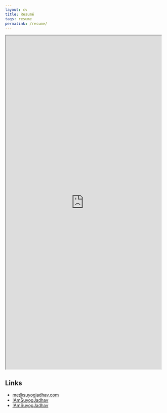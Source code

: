 ```yaml
---
layout: cv
title: Resumé
tags: resume
permalink: /resume/
---
```

<!-- # Suyog Jadhav

<div id="webaddress">
<a href="mailto:suyog.17je002775@ece.ism.ac.in">suyog.17je002775@ece.ism.ac.in</a>
|
<i class="fa fa-github"></i> <a href="http://github.com/iamsuyogjadhav">IAmSuyogJadhav</a>
|
<i class="fa fa-twitter"></i> <a href="http://twitter.com/iamsuyogjadhav">IAmSuyogJadhav</a>
</div>


## Experience

`2017-`
__Data Engineering Intern, Zendesk__ Work alongside the data science team on the machine learning driven Automatic Answers and Satisfaction Prediction products.

`2016`
__Web Developer, RMIT Melbourne__ Integrated xAPI into existing RMIT web tools, and worked on changing student’s relationship with their learning data.

`2016`
__Research Assistant, RMIT Melbourne__ Used Machine Learning and NLP libraries to predict language acquisition in second language learners.

__Tutor (Computer Science), Indigenous Tutorial Assistance Scheme__ Tutor students in algorithm design and analysis, database concepts, and software engineering fundamentals.

## Education

`2015-`
__Bachelor of Software Engineering, RMIT Melbourne__

***GPA 3.9:***  100 - Web Programming, 97 - Soft. Eng. Fundamentals, 93 - Data Comm, 89 - Discrete Math

`2011-13`
__Bachelor of Environments (Architecture), University of Melbourne__

`2007-10`
__Melbourne High School__ 95.80 / 100 ATAR

## University Leadership & Involvement

`2016-`
__President, Computer Science & IT Society__ Rebranded the club, completed its website and have set up new student engagement initiatives.

`2014-15`
__Lead Investment & IT Officer, Foresight Investment__ With over $50,000 AUM the group generated annualised returns of greater than 11% while the ASX200 went down.

`2016-`
__Founder & Vice President - RMIT Programming Club__ Setup club’s communication channels.branding, and website. Created leadership group and now run meetings biweekly

## Projects

### Insults

Uses Machine Learning to detect if online comments are insulting or derogatory. In the spirit of Google’s Perspective Project.

### aimacode/aima-(java|python)
Implemented the HITS (python and java) algorithm and CYK Parsing algorithm (java).

### sudkamp-langs-machines=(java|python)

Implementing computing theory algorithms from Sudkamp’s Languages and Machines textbook in Python and Java.

__* Please see my Github profile for other projects and pull-request contributions.__

## Awards

1​st​ Place ​in NASA’s SpaceApps Melbourne Hackathon ​APR 2016

2nd Place in Facebook Melbourne Hackathon 2017

Most Creative Team​ ​in Unihack 2016 AUG 2016


## Technical

* **Python**
* **Ruby**
* **Java**
* Git
* Web Applications & APIs
* Data Engineering
* Algorithm Design
* Scripting -->

<iframe width="100%" height="1080" 
src="https://docs.google.com/document/d/1mSG-1C_UeEcyrBacRP99CS78Tww_wNnWUAkID5_wQw0/edit?widget=false&rm=minimal"></iframe>

## Links

* <i class="fa fa-envelope"></i> <a href="mailto:me@suyogjadhav.com">me@suyogjadhav.com</a><br />
* <i class="fa fa-github"></i> <a href="http://github.com/IAmSuyogJadhav">IAmSuyogJadhav</a><br />
*  <i class="fa fa-twitter"></i> <a href="http://twitter.com/IAmSuyogJadhav">IAmSuyogJadhav</a><br />

<!-- ### Footer

Last updated: May 2013 -->
